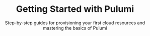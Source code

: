 ---
title: Getting Started with Pulumi
meta_desc: Step-by-step guides for provisioning your first cloud resources and mastering the basics of Pulumi
type: page
layout: start-now
no_on_this_page: true

subtitle: Step-by-step guides for provisioning your first cloud resources and mastering the basics of Pulumi

languages:
  items:
    - name: TypeScript
      logo: /logos/tech/typescript.svg
      link: /start-now/typescript/
    - name: Python
      logo: /logos/tech/python.svg
      link: /start-now/python/
    - name: Go
      logo: /logos/tech/go.svg
      link: /start-now/go/
    - name: C#
      logo: /logos/tech/dotnet.svg
      link: /start-now/csharp/
    - name: Java
      logo: /logos/tech/java.svg
      link: /start-now/java/
    - name: YAML
      logo: /logos/tech/yaml.svg
      link: /start-now/yaml/
---